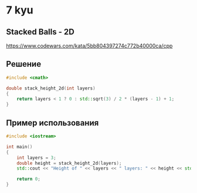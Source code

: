 # 7 kyu

## Stacked Balls - 2D

https://www.codewars.com/kata/5bb804397274c772b40000ca/cpp

## Решение 

```C++
#include <cmath>

double stack_height_2d(int layers)
{
    return layers < 1 ? 0 : std::sqrt(3) / 2 * (layers - 1) + 1;
}
```
## Пример использования 

```C++
#include <iostream>

int main()
{
    int layers = 3;
    double height = stack_height_2d(layers);
    std::cout << "Height of " << layers << " layers: " << height << std::endl; // Height of 3 layers: 2.59808

    return 0;
}
```